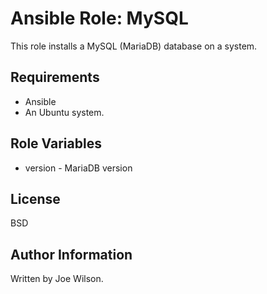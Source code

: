 Ansible Role: MySQL
=========

This role installs a MySQL (MariaDB) database on a system.

Requirements
------------

- Ansible
- An Ubuntu system.

Role Variables
--------------

- version - MariaDB version

License
-------

BSD

Author Information
------------------

Written by Joe Wilson.

